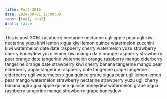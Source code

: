 ```yaml
---
title: Post 3016
date: 2024-09-01 12:00:00
tags: [tag1, tag2]
draft: false
---
```

This is post 3016.
raspberry
nectarine
nectarine
ugli
apple
pear
ugli
kiwi
nectarine
yuzu
kiwi
lemon
xigua
kiwi
lemon
quince
watermelon
zucchini
kiwi
watermelon
date
date
raspberry
cherry
watermelon
yuzu
strawberry
cherry
honeydew
yuzu
lemon
kiwi
mango
date
orange
raspberry
strawberry
pear
orange
date
tangerine
watermelon
orange
raspberry
mango
elderberry
tangerine
orange
date
strawberry
kiwi
cherry
banana
tangerine
mango
pear
elderberry
apple
tangerine
raspberry
date
tangerine
grape
tangerine
elderberry
ugli
watermelon
xigua
quince
grape
xigua
pear
ugli
lemon
lemon
pear
mango
watermelon
strawberry
nectarine
strawberry
yuzu
ugli
cherry
banana
ugli
xigua
apple
quince
quince
honeydew
watermelon
grape
xigua
raspberry
tangerine
mango
strawberry
grape
honeydew
